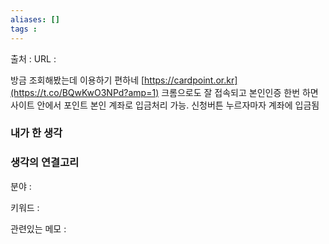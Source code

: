 ```yaml
---
aliases: []
tags :
---
```

출처 : 
URL : 

방금 조회해봤는데 이용하기 편하네 [https://cardpoint.or.kr](https://t.co/BQwKwO3NPd?amp=1) 크롬으로도 잘 접속되고 본인인증 한번 하면 사이트 안에서 포인트 본인 계좌로 입금처리 가능. 신청버튼 누르자마자 계좌에 입금됨


### 내가 한 생각

### 생각의 연결고리
분야 : 

키워드 : 

관련있는 메모 : 